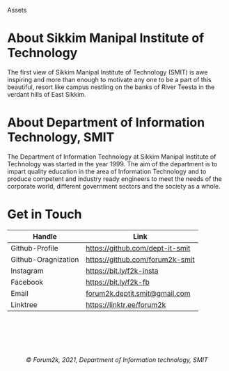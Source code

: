 Assets

# About Sikkim Manipal Institute of Technology

The first view of Sikkim Manipal Institute of Technology (SMIT) is awe inspiring and more than enough to motivate any one to be a part of this beautiful, resort like campus nestling on the banks of River Teesta in the verdant hills of East Sikkim.


# About Department of Information Technology, SMIT

The Department of Information Technology at Sikkim Manipal Institute of Technology was started in the year 1999. The aim of the department is to impart quality education in the area of Information Technology and to produce competent and industry ready engineers to meet the needs of the corporate world, different government sectors and the society as a whole.

# Get in Touch

| Handle | Link |
| ----   | -----|
| Github-Profile | https://github.com/dept-it-smit |
| Github-Oragnization | https://github.com/forum2k-smit |
| Instagram | https://bit.ly/f2k-insta |
| Facebook | https://bit.ly/f2k-fb |
| Email | forum2k.deptit.smit@gmail.com |
| Linktree | https://linktr.ee/forum2k |




<br><br><br><br>
<center>

###### &copy; Forum2k, 2021, Department of Information technology, SMIT
</center>